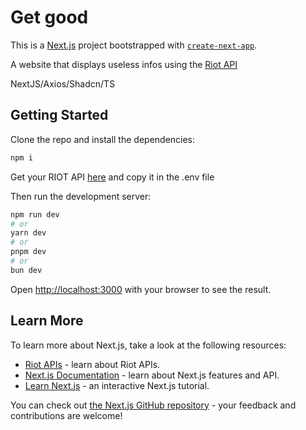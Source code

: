 # Get good

This is a [Next.js](https://nextjs.org/) project bootstrapped with [`create-next-app`](https://github.com/vercel/next.js/tree/canary/packages/create-next-app).

A website that displays useless infos using the [Riot API](https://developer.riotgames.com/apis)

NextJS/Axios/Shadcn/TS

## Getting Started

Clone the repo and install the dependencies:

```bash
npm i
```

Get your RIOT API [here](https://developer.riotgames.com) and copy it in the .env file

Then run the development server:

```bash
npm run dev
# or
yarn dev
# or
pnpm dev
# or
bun dev
```

Open [http://localhost:3000](http://localhost:3000) with your browser to see the result.

## Learn More

To learn more about Next.js, take a look at the following resources:

- [Riot APIs](https://developer.riotgames.com/apis) - learn about Riot APIs.
- [Next.js Documentation](https://nextjs.org/docs) - learn about Next.js features and API.
- [Learn Next.js](https://nextjs.org/learn) - an interactive Next.js tutorial.

You can check out [the Next.js GitHub repository](https://github.com/vercel/next.js/) - your feedback and contributions are welcome!
